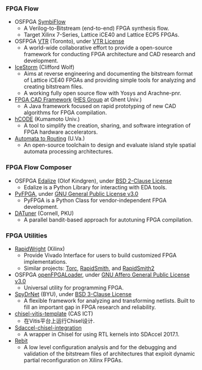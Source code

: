 ### FPGA Flow
+ OSFPGA [SymbiFlow](https://symbiflow.github.io/)
  - A Verilog-to-Bitstream (end-to-end) FPGA synthesis flow.
  - Target Xilinx 7-Series, Lattice iCE40 and Lattice ECP5 FPGAs.
+ OSFPGA [VTR](https://github.com/verilog-to-routing/vtr-verilog-to-routing) (Toronto), under [VTR License](https://github.com/verilog-to-routing/vtr-verilog-to-routing/blob/master/LICENSE.md)
   - A world-wide collaborative effort to provide a open-source framework for conducting FPGA architecture and CAD research and development.
+ [IceStorm](http://www.clifford.at/icestorm/) (Clifford Wolf)
  - Aims at reverse engineering and documenting the bitstream format of Lattice iCE40 FPGAs and providing simple tools for analyzing and creating bitstream files.
  - A working fully open source flow with Yosys and Arachne-pnr.
+ [FPGA CAD Framework](https://github.com/EliasVansteenkiste/FPGA-CAD-Framework) ([HES Group](https://github.com/UGent-HES) at Ghent Univ.)
  - A Java framework focused on rapid prototyping of new CAD algorithms for FPGA compilation.
+ [hCODE](https://github.com/hCODE-FPGA/hCODE/tree/master/lib) (Kumamoto Univ.)
  - A tool to simplify the creation, sharing, and software integration of FPGA hardware accelerators.
+ [Automata to Routing](https://github.com/jackwadden/Automata-to-Routing) (U.Va.)
  - An open-source toolchain to design and evaluate island style spatial automata processing architectures.

### FPGA Flow Composer
+ OSFPGA [Edalize](https://github.com/olofk/edalize) (Olof Kindgren), under [BSD 2-Clause License](https://github.com/olofk/edalize/blob/master/LICENSE)
  - Edalize is a Python Library for interacting with EDA tools.
+ [PyFPGA](https://github.com/PyFPGA/pyfpga), under [GNU General Public License v3.0](https://github.com/PyFPGA/pyfpga/blob/main/LICENSE)
  - PyFPGA is a Python Class for vendor-independent FPGA development.
+ [DATuner](https://github.com/cornell-zhang/datuner) (Cornell, PKU)
  - A parallel bandit-based approach for autotuning FPGA compilation.

### FPGA Utilities
+ [RapidWright](https://github.com/Xilinx/RapidWright.git) (Xilinx)
  - Provide Vivado Interface for users to build customized FPGA implementations.
  - Similar projects: [Torc](https://github.com/torc-isi/torc), [RapidSmith](http://rapidsmith.sourceforge.net/), and [RapidSmith2](https://github.com/byuccl/RapidSmith2)
+ OSFPGA [openFPGALoader](https://github.com/trabucayre/openFPGALoader), under [GNU Affero General Public License v3.0](https://github.com/trabucayre/openFPGALoader/blob/master/LICENSE)
  - Universal utility for programming FPGA.
+ [SpyDrNet](https://github.com/byuccl/spydrnet) (BYU), under [BSD 3-Clause License](https://github.com/byuccl/spydrnet/blob/master/LICENSE)
  - A flexible framework for analyzing and transforming netlists. Built to fill an important gap in FPGA research and reliability.
+ [chisel-vitis-template](https://github.com/Wolf-Tungsten/chisel-vitis-template) (CAS ICT)
  - 在Vitis平台上运行Chisel设计.
+ [Sdaccel-chisel-integration](https://github.com/necst/sdaccel_chisel_integration)
  - A wrapper in Chisel for using RTL kernels into SDAccel 2017.1.
+ [Rebit](https://code.google.com/archive/p/rebit/)
  - A low level configuration analysis and for the debugging and validation of the bitstream files of architectures that exploit dynamic partial reconfiguration on Xilinx FPGAs.
